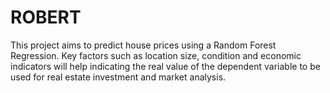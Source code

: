 # ROBERT
This project aims to predict house prices using a Random Forest Regression. Key factors such as location size, condition and economic indicators will help indicating the real value of the dependent variable to be used for real estate investment  and market analysis.
